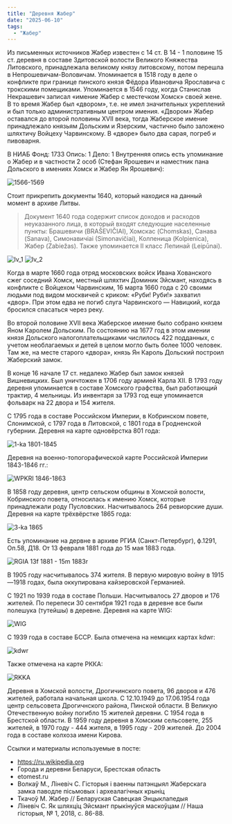 ```yaml
---
title: "Деревня Жабер"
date: "2025-06-10"
tags: 
  - "Жабер"
---
```


Из письменных источников Жабер известен с 14 ст. В 14 - 1 половине 15 ст. деревня в составе Здитовской волости Великого Княжества Литовского, принадлежала великому князу литовскому, потом перешла в Непрошевичам-Воловичам. Упоминается в 1518 году в деле о конфликте при границе пинского князя Фёдора Ивановича Ярославича с трокскими помещиками. Упоминается в 1546 году, когда Станислав Некрашевич записал «имение Жабер с местечком Хомск» своей жене. В то время Жабер был «двором», т.е. не имел значительных укреплений и был только административным центром имения. «Двором» Жабер оставался до второй половины XVII века, тогда Жаберское имение принадлежало князьям Дольским и Язерским, частично было заложено шляхтичу Войцеху Чарвинскому. В «дворе» было два сарая, погреб и пивоварня.

В НИАБ Фонд: 1733 Опись: 1 Дело: 1 Внутренняя опись есть упоминание о Жабер и в частности 2 особ (Стефан Ярошевич и наместник пана Дольского в имениях Хомск и Жабер Ян Ярошевич):

![1566-1569](https://github.com/user-attachments/assets/193a6df6-2e82-41cf-8fb4-bf16a29aa4e5)

Стоит прикрепить документы 1640, который находися на данный момент в архиве Литвы.
> Документ 1640 года содержит список доходов и расходов неуказанного лица, в который входят следующие населенные пункты: Брашевичи (BRAŠEVIČIAI), Хомскас (Chomskas), Санава (Sanava), Симонавичiai (Simonavičiai), Колпеница (Kolpienica), Жабер (Zabiežas). Также упоминается II класс Лепинай (Leipūnai).

![lv_1](https://github.com/user-attachments/assets/79a92dc1-d132-4fa1-a768-14338ccb06d7)
![lv_2](https://github.com/user-attachments/assets/5f342706-8ecd-4646-be95-ecc300e3960c)

Когда в марте 1660 года отряд московских войск Ивана Хованского сжег соседний Хомск, местный шляхтич Доминик Эйсмант, находясь в конфликте с Войцехом Чарвинским, 16 марта 1660 года с 20 своими людьми под видом москвичей с криком: «Руби! Руби!» захватил «двор». При этом едва не погиб слуга Чарвинского — Навицкий, когда бросился спасаться через реку.

Во второй половине XVII века Жаберское имение было собрано князем Яном Каролем Дольским. По состоянию на 1677 год в этом имении князя Дольского налогоплательщиками числилось 422 подданных, с учетом необлагаемых и детей в целом могло быть более 1000 человек.
Там же, на месте старого «двора», князь Ян Кароль Дольский построил Жаберский замок.

В конце 16 начале 17 ст. недалеко Жабер был замок князей Вишневицких. Был уничтожен в 1706 году армией Карла XII. В 1793 году деревня упоминается в составе Хомского графства, был работающий трактир, 4 мельницы. Из инвентаря за 1793 год еще упоминается фольварк на 22 двора и 154 жителя. 

С 1795 года в составе Российском Империи, в Кобринском повете, Слонимской, с 1797 года в Литовской, с 1801 года в Гродненской губернии. Деревня на карте одновёрстка 801 года:

![1-ka 1801-1845](https://github.com/user-attachments/assets/7be2d6d7-d657-4ffe-960f-557478b2fbae)

Деревня на военно-топогорафической карте Российской Империи 1843-1846 гг.:

![WPKRI 1846-1863](https://github.com/user-attachments/assets/709beeea-1727-4561-b1fd-5830250c57e9)

В 1858 году деревня, центр сельском общины в Хомской волости, Кобринского повета, относилась к имению Хомск, которые принадлежали роду Пусловских. Насчитывалось 264 ревиорские души. Деревня на карте трёхвёрстке 1865 года:

![3-ka 1865](https://github.com/user-attachments/assets/a27bfefe-bbec-46c0-a62d-8da76ede3a8f)

Есть упоминание на дервне в архиве РГИА (Санкт-Петербург), ф.1291, Оп.58, Д18. От 13 февраля 1881 года до  15 мая 1883 года.

![RGIA 13f 1881 - 15m 1883r](https://github.com/user-attachments/assets/fc1910a8-e78e-4cc4-8a9f-a380ca41de06)

В 1905 году насчитывалось 374 жителя. В первую мировую войну в 1915—1918 годах, была оккупирована кайзеровской Германией.

С 1921 по 1939 года в составе Польши. Насчитывалось 27 дворов и 176 жителей. По перепеси 30 сентября 1921 года в деревне все были полешука (тутейшы) в деревне. Деревня на карте WIG:

![WIG](https://github.com/user-attachments/assets/fb6a2f34-b33d-4235-a9c9-df6aeb1020f2)

С 1939 года в составе БССР. Была отмечена на немкцих картах kdwr:

![kdwr](https://github.com/user-attachments/assets/d21d3005-068d-4d5a-8f01-ac6541cf29e6)

Также отмечена на карте РККА:

![RKKA](https://github.com/user-attachments/assets/473ad225-4536-4daa-9947-ee7d9c2a072f)

Деревня в Хомской волости, Дрогичинского повета, 96 дворов и 476 жителей, работала начальная школа. С 12.10.1949 до 17.06.1954 года центр сельсовета Дрогичнского района, Пинской области. В Великую Отечественную войну погибло 15 жителей деревни. С 1954 года в Брестской области. В 1959 году деревня в Хомским сельсовете, 255 жителей, в 1970 году - 444 жителя, в 1995 году - 209 жителей. До 2004 года в составе колхоза имени Кирова. 

Ссылки и материалы используемые в посте:
- https://ru.wikipedia.org
- Города и деревни Беларуси, Брестская область
- etomest.ru
- Волкаў М., Ліневіч С. Гісторыя і ваенны патэнцыял Жаберскага замка паводле пісьмовых і археалагічных крыніц
- Ткачоў М. Жабер // Беларуская Савецкая Энцыклапедыя
- Ліневіч С. Як шляхціц Эйсмант прыкінуўся маскоўцам // Наша гісторыя, № 1, 2018, с. 86-88.
